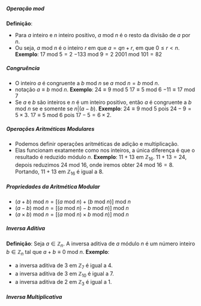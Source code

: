 ##### Operação mod
**Definição**: 
- Para $a$ inteiro e $n$ inteiro positivo, $a \text{ mod }n$ é o resto da divisão de $a$ por $n$.
- Ou seja, $a \text{ mod } n$ é o inteiro $r$ em que $a=qn+r$, em que $0\leq r<n$.
**Exemplo**:
$17 \text{ mod }5=2$
$-133 \text{ mod }9 =2$
$2001 \text{ mod }101=82$

##### Congruência
- O inteiro $a$ é congruente a $b \text{ mod }n$ se $a \text{ mod }n = b \text{ mod }n$.
- notação $a\equiv b\text{ mod }n$.
**Exemplo**:
$24\equiv 9 \text{ mod }5$
$17 \equiv 5 \text{ mod }6$
$-11 \equiv 17 \text{ mod }7$
- Se $a$ e $b$ são inteiros e $n$ é um inteiro positivo, então $a$ é congruente a $b \text{ mod }n$ se e somente se  $n|(a-b)$.
**Exemplo**:
$24\equiv 9 \text{ mod } 5$ pois $24-9=5\times 3$.
$17 \equiv 5 \text{ mod }6$ pois $17-5=6\times 2$.
##### Operações Aritméticas Modulares
- Podemos definir operações aritméticas de adição e multiplicação.
- Elas funcionam exatamente como nos inteiros, a única diferença é que o resultado é reduzido módulo $n$.
**Exemplo**:
$11+13$ em $\mathbb{Z}_{16}$.
$11+13=24$, depois reduzimos $24 \text{ mod }16$, onde iremos obter $24\text{ mod }16 = 8$.
Portando, $11+13$ em $\mathbb{Z}_{16}$ é igual a $8$.

##### Propriedades da Aritmética Modular
- $(a+b) \text{ mod }n=[(a\text{ mod }n)+(b\text{ mod }n)]\text{ mod }n$
- $(a-b) \text{ mod }n=[(a\text{ mod }n)-b\text{ mod }n)]\text{ mod }n$
- $(a\times b) \text{ mod }n=[(a\text{ mod }n)\times b\text{ mod }n)]\text{ mod }n$
##### Inversa Aditiva
**Definição**:
Seja $a \in\mathbb{Z}_{n}$. A inversa aditiva de $a$ módulo $n$ é um número inteiro $b \in \mathbb{Z}_{n}$ tal que $a+b\equiv 0\text{ mod }n$.
**Exemplo**:
- a inversa aditiva de $3$ em $\mathbb{Z}_{7}$ é igual a $4$.
- a inversa aditiva de $3$ em $\mathbb{Z}_{10}$ é igual a 7.
- a inversa aditiva de $2$ em $\mathbb{Z}_{3}$ é igual a 1.
##### Inversa Multiplicativa

